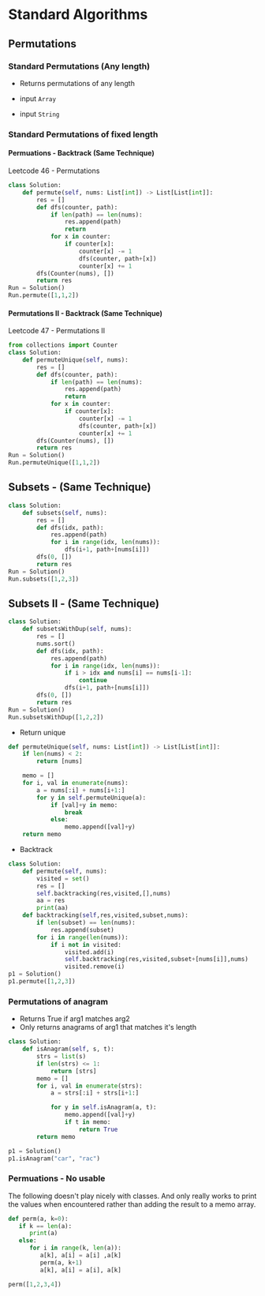# Standard Algorithms
## Permutations

### Standard Permutations (Any length)
- Returns permutations of any length
- input `Array`



- input `String`



### Standard Permutations of fixed length
#### Permuations - Backtrack (Same Technique)
Leetcode 46 - Permutations
```python
class Solution:
    def permute(self, nums: List[int]) -> List[List[int]]:
        res = []
        def dfs(counter, path):
            if len(path) == len(nums):
                res.append(path)
                return
            for x in counter:
                if counter[x]:
                    counter[x] -= 1
                    dfs(counter, path+[x])
                    counter[x] += 1
        dfs(Counter(nums), [])
        return res 
Run = Solution()
Run.permute([1,1,2])
```
#### Permutations II - Backtrack (Same Technique)
Leetcode 47 - Permutations II
```python
from collections import Counter
class Solution:
    def permuteUnique(self, nums):
        res = []
        def dfs(counter, path):
            if len(path) == len(nums):
                res.append(path)
                return
            for x in counter:
                if counter[x]:
                    counter[x] -= 1
                    dfs(counter, path+[x])
                    counter[x] += 1
        dfs(Counter(nums), [])
        return res 
Run = Solution()
Run.permuteUnique([1,1,2])
```
## Subsets - (Same Technique)
```python
class Solution:
    def subsets(self, nums):
        res = []
        def dfs(idx, path):
            res.append(path)
            for i in range(idx, len(nums)):
                dfs(i+1, path+[nums[i]])
        dfs(0, [])
        return res
Run = Solution()
Run.subsets([1,2,3])
```
## Subsets II - (Same Technique)
```python
class Solution:
    def subsetsWithDup(self, nums):
        res = []
        nums.sort()
        def dfs(idx, path):
            res.append(path)
            for i in range(idx, len(nums)):
                if i > idx and nums[i] == nums[i-1]:
                    continue
                dfs(i+1, path+[nums[i]])
        dfs(0, [])
        return res
Run = Solution()
Run.subsetsWithDup([1,2,2])
```





- Return unique
```python
def permuteUnique(self, nums: List[int]) -> List[List[int]]:
    if len(nums) < 2:
        return [nums]

    memo = []
    for i, val in enumerate(nums):
        a = nums[:i] + nums[i+1:]
        for y in self.permuteUnique(a):
            if [val]+y in memo:
                break
            else:
                memo.append([val]+y) 
    return memo
```

- Backtrack
```python
class Solution:
    def permute(self, nums):
        visited = set()
        res = []
        self.backtracking(res,visited,[],nums)
        aa = res
        print(aa)
    def backtracking(self,res,visited,subset,nums):
        if len(subset) == len(nums):
            res.append(subset)
        for i in range(len(nums)):
            if i not in visited:
                visited.add(i)
                self.backtracking(res,visited,subset+[nums[i]],nums)
                visited.remove(i)
p1 = Solution()
p1.permute([1,2,3])
```

### Permutations of anagram
- Returns True if arg1 matches arg2
- Only returns anagrams of arg1 that matches it's length

```python
class Solution:
	def isAnagram(self, s, t):
		strs = list(s)
		if len(strs) <= 1:
			return [strs]
		memo = []
		for i, val in enumerate(strs):
			a = strs[:i] + strs[i+1:]

			for y in self.isAnagram(a, t):
				memo.append([val]+y)
				if t in memo:
					return True
		return memo

p1 = Solution()
p1.isAnagram("car", "rac")
```

### Permuations - No usable
The following doesn't play nicely with classes.
And only really works to print the values when encountered rather than
adding the result to a memo array.

```python
def perm(a, k=0):
   if k == len(a):
      print(a)
   else:
      for i in range(k, len(a)):
         a[k], a[i] = a[i] ,a[k]
         perm(a, k+1)
         a[k], a[i] = a[i], a[k]

perm([1,2,3,4])
```
